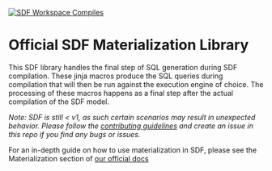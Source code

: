 [![SDF Workspace Compiles](https://github.com/sdf-labs/materialization/actions/workflows/compile-workspace.yml/badge.svg)](https://github.com/sdf-labs/materialization/actions/workflows/compile-workspace.yml)

# Official SDF Materialization Library

This SDF library handles the final step of SQL generation during SDF compilation.  These jinja macros produce the SQL queries during compilation that will then be run against the execution engine of choice. The processing of these macros happens as a final step after the actual compilation of the SDF model.

*Note: SDF is still < v1, as such certain scenarios may result in unexpected behavior. Please follow the [contributing guidelines](./CONTRIBUTING.md) and create an issue in this repo if you find any bugs or issues.*

For an in-depth guide on how to use materialization in SDF, please see the Materialization section of [our official docs](https://docs.sdf.com/guide/setup/materialization)

